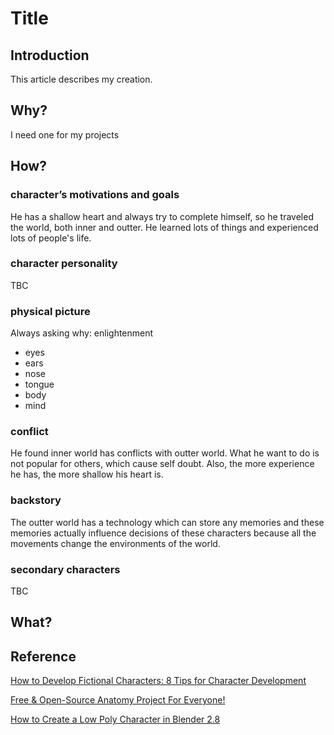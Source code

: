 # Title

## Introduction

This article describes my creation.

## Why?

I need one for my projects

## How?

### character’s motivations and goals

He has a shallow heart and always try to complete himself, so he traveled the world, both inner and outter. He learned lots of things and experienced lots of people's life.

### character personality

TBC

### physical picture

Always asking why: enlightenment

* eyes
* ears
* nose
* tongue
* body
* mind

### conflict

He found inner world has conflicts with outter world. What he want to do is not popular for others, which cause self doubt. Also, the more experience he has, the more shallow his heart is.

### backstory

The outter world has a technology which can store any memories and these memories actually influence decisions of these characters because all the movements change the environments of the world.

### secondary characters

TBC

## What?



## Reference

[How to Develop Fictional Characters: 8 Tips for Character Development](https://www.masterclass.com/articles/how-to-develop-fictional-characters#what-is-character-development-and-why-is-it-important)

[Free & Open-Source Anatomy Project For Everyone!](https://www.youtube.com/watch?v=8eVPwzmgzWg)

[How to Create a Low Poly Character in Blender 2.8](https://www.youtube.com/watch?v=Ljl_QFs9xhE)
